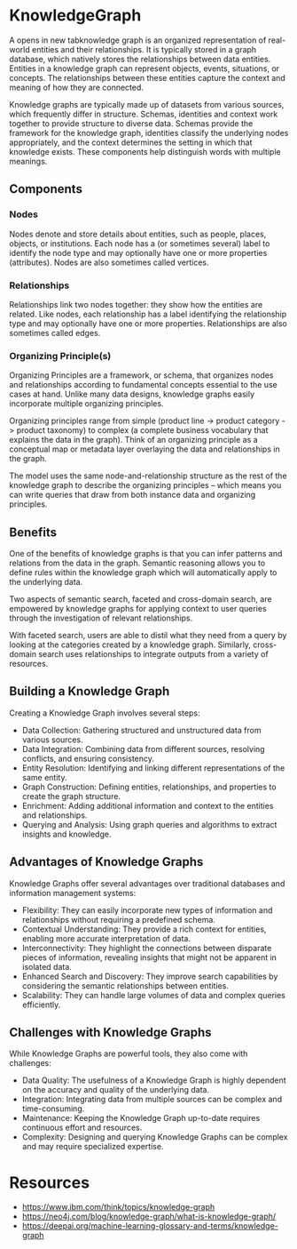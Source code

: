 # KnowledgeGraph

A opens in new tabknowledge graph is an organized representation of real-world entities and their relationships. It is
typically stored in a graph database, which natively stores the relationships between data entities. Entities in a
knowledge graph can represent objects, events, situations, or concepts. The relationships between these entities capture
the context and meaning of how they are connected.

Knowledge graphs are typically made up of datasets from various sources, which frequently differ in structure. Schemas,
identities and context work together to provide structure to diverse data. Schemas provide the framework for the
knowledge graph, identities classify the underlying nodes appropriately, and the context determines the setting in which
that knowledge exists. These components help distinguish words with multiple meanings.

## Components

### Nodes

Nodes denote and store details about entities, such as people, places, objects, or institutions. Each node has a (or
sometimes several) label to identify the node type and may optionally have one or more properties (attributes). Nodes
are also sometimes called vertices.

### Relationships

Relationships link two nodes together: they show how the entities are related. Like nodes, each relationship has a label
identifying the relationship type and may optionally have one or more properties. Relationships are also sometimes
called edges.

### Organizing Principle(s)

Organizing Principles are a framework, or schema, that organizes nodes and relationships according to fundamental
concepts essential to the use cases at hand. Unlike many data designs, knowledge graphs easily incorporate multiple
organizing principles.

Organizing principles range from simple (product line -> product category -> product taxonomy) to complex (a complete
business vocabulary that explains the data in the graph). Think of an organizing principle as a conceptual map or
metadata layer overlaying the data and relationships in the graph.

The model uses the same node-and-relationship structure as the rest of the knowledge graph to describe the organizing
principles – which means you can write queries that draw from both instance data and organizing principles.

## Benefits

One of the benefits of knowledge graphs is that you can infer patterns and relations from the data in the graph.
Semantic reasoning allows you to define rules within the knowledge graph which will automatically apply to the
underlying data.

Two aspects of semantic search, faceted and cross-domain search, are empowered by knowledge graphs for applying context
to user queries through the investigation of relevant relationships.

With faceted search, users are able to distil what they need from a query by looking at the categories created by a
knowledge graph. Similarly, cross-domain search uses relationships to integrate outputs from a variety of resources.

## Building a Knowledge Graph

Creating a Knowledge Graph involves several steps:

- Data Collection: Gathering structured and unstructured data from various sources.
- Data Integration: Combining data from different sources, resolving conflicts, and ensuring consistency.
- Entity Resolution: Identifying and linking different representations of the same entity.
- Graph Construction: Defining entities, relationships, and properties to create the graph structure.
- Enrichment: Adding additional information and context to the entities and relationships.
- Querying and Analysis: Using graph queries and algorithms to extract insights and knowledge.

## Advantages of Knowledge Graphs

Knowledge Graphs offer several advantages over traditional databases and information management systems:

- Flexibility: They can easily incorporate new types of information and relationships without requiring a predefined
  schema.
- Contextual Understanding: They provide a rich context for entities, enabling more accurate interpretation of data.
- Interconnectivity: They highlight the connections between disparate pieces of information, revealing insights that
  might not be apparent in isolated data.
- Enhanced Search and Discovery: They improve search capabilities by considering the semantic relationships between
  entities.
- Scalability: They can handle large volumes of data and complex queries efficiently.

## Challenges with Knowledge Graphs

While Knowledge Graphs are powerful tools, they also come with challenges:

- Data Quality: The usefulness of a Knowledge Graph is highly dependent on the accuracy and quality of the underlying
  data.
- Integration: Integrating data from multiple sources can be complex and time-consuming.
- Maintenance: Keeping the Knowledge Graph up-to-date requires continuous effort and resources.
- Complexity: Designing and querying Knowledge Graphs can be complex and may require specialized expertise.

# Resources

- https://www.ibm.com/think/topics/knowledge-graph
- https://neo4j.com/blog/knowledge-graph/what-is-knowledge-graph/
- https://deepai.org/machine-learning-glossary-and-terms/knowledge-graph